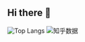 ## Hi there 👋
![Top Langs](https://github-readme-stats.vercel.app/api/top-langs/?username=zlZayn)
![知乎数据](https://stats.justsong.cn/api/zhihu?username=lzy-58-17-44)
